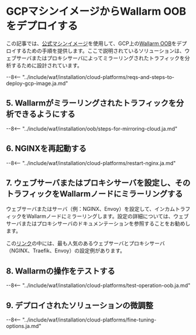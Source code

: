 [link-launch-instance]:     https://cloud.google.com/deep-learning-vm/docs/quickstart-marketplace

[img-ssh-key-generation]:       ../../../images/installation-gcp/common/ssh-key-generation.png
[versioning-policy]:            ../../../updating-migrating/versioning-policy.ja.md#version-list
[img-wl-console-users]:         ../../../images/check-user-no-2fa.png
[img-create-wallarm-node]:      ../../../images/user-guides/nodes/create-cloud-node.png
[deployment-platform-docs]:     ../../../installation/supported-deployment-options.ja.md
[node-token]:                       ../../../quickstart.ja.md#deploy-the-wallarm-filtering-node
[api-token]:                        ../../../user-guides/settings/api-tokens.ja.md
[wallarm-token-types]:              ../../../user-guides/nodes/nodes.ja.md#api-and-node-tokens-for-node-creation
[platform]:                         ../../../installation/supported-deployment-options.ja.md
[ptrav-attack-docs]:                ../../../attacks-vulns-list.ja.md#path-traversal
[attacks-in-ui-image]:              ../../../images/admin-guides/test-attacks-quickstart.png
[wallarm-nginx-directives]:         ../../../admin-en/configure-parameters-en.ja.md
[autoscaling-docs]:                 ../../../admin-en/installation-guides/google-cloud/autoscaling-overview.ja.md
[real-ip-docs]:                     ../../../admin-en/using-proxy-or-balancer-en.ja.md
[allocate-memory-docs]:             ../../../admin-en/configuration-guides/allocate-resources-for-node.ja.md
[limiting-request-processing]:      ../../../user-guides/rules/configure-overlimit-res-detection.ja.md
[logs-docs]:                        ../../../admin-en/configure-logging.ja.md
[oob-advantages-limitations]:       ../overview.ja.md#advantages-and-limitations
[wallarm-mode]:                     ../../../admin-en/configure-wallarm-mode.ja.md
[wallarm-api-via-proxy]:            ../../../admin-en/configuration-guides/access-to-wallarm-api-via-proxy.ja.md
[img-grouped-nodes]:                ../../../images/user-guides/nodes/grouped-nodes.png

# GCPマシンイメージからWallarm OOBをデプロイする

この記事では、[公式マシンイメージ](https://console.cloud.google.com/launcher/details/wallarm-node-195710/wallarm-node)を使用して、GCP上の[Wallarm OOB](overview.ja.md)をデプロイするための手順を提供します。ここで説明されているソリューションは、ウェブサーバまたはプロキシサーバによってミラーリングされたトラフィックを分析するために設計されています。

--8<-- "../include/waf/installation/cloud-platforms/reqs-and-steps-to-deploy-gcp-image.ja.md"

## 5. Wallarmがミラーリングされたトラフィックを分析できるようにする

--8<-- "../include/waf/installation/oob/steps-for-mirroring-cloud.ja.md"

## 6. NGINXを再起動する

--8<-- "../include/waf/installation/cloud-platforms/restart-nginx.ja.md"

## 7. ウェブサーバまたはプロキシサーバを設定し、そのトラフィックをWallarmノードにミラーリングする

ウェブサーバまたはサーバ（例：NGINX、Envoy）を設定して、インカムトラフィックをWallarmノードにミラーリングします。設定の詳細については、ウェブサーバまたはプロキシサーバのドキュメンテーションを参照することをお勧めします。

この[リンク](overview.ja.md#examples-of-web-server-configuration-for-traffic-mirroring)の中には、最も人気のあるウェブサーバとプロキシサーバ（NGINX、Traefik、Envoy）の設定例があります。

## 8. Wallarmの操作をテストする

--8<-- "../include/waf/installation/cloud-platforms/test-operation-oob.ja.md"

## 9. デプロイされたソリューションの微調整

--8<-- "../include/waf/installation/cloud-platforms/fine-tuning-options.ja.md"